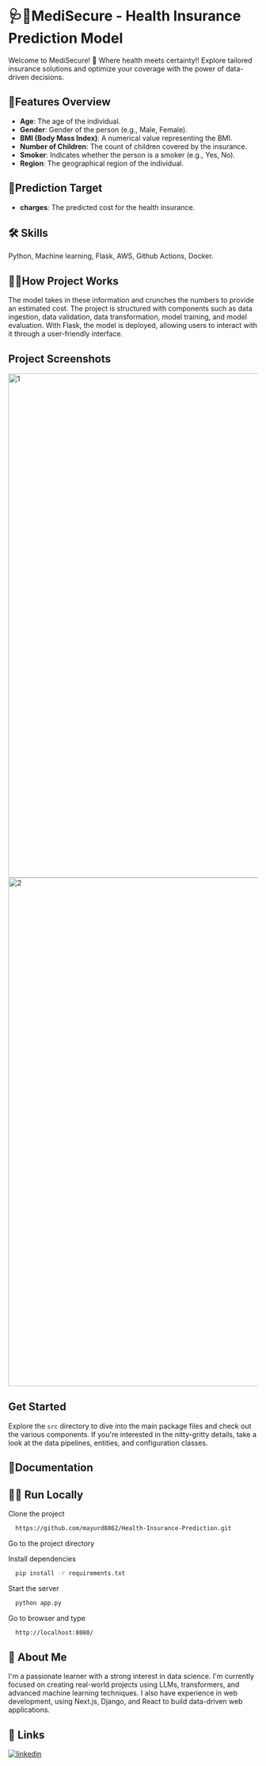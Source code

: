 # 🩺💊MediSecure - Health Insurance Prediction Model

Welcome to MediSecure! 🚀 Where health meets certainty!! Explore tailored insurance solutions and optimize your coverage with the power of data-driven decisions.

## 🧐Features Overview

- **Age**: The age of the individual.
- **Gender**: Gender of the person (e.g., Male, Female).
- **BMI (Body Mass Index)**: A numerical value representing the BMI.
- **Number of Children**: The count of children covered by the insurance.
- **Smoker**: Indicates whether the person is a smoker (e.g., Yes, No).
- **Region**: The geographical region of the individual.

## 🎯Prediction Target

- **charges**: The predicted cost for the health insurance.


## 🛠 Skills
Python, Machine learning, Flask, AWS, Github Actions, Docker.


## 👨‍💻How Project Works

The model takes in these information and crunches the numbers to provide an estimated cost. The project is structured with components such as data ingestion, data validation, data transformation, model training, and model evaluation. With Flask, the model is deployed, allowing users to interact with it through a user-friendly interface.


## Project Screenshots

<img width="1018" alt="1" src="https://github.com/mayurd8862/Health-Insurance-Prediction/assets/113239727/6a1733c6-074c-4ba2-b020-0fba3a7e39c0">

<img width="1027" alt="2" src="https://github.com/mayurd8862/Health-Insurance-Prediction/assets/113239727/44ab7d29-9104-41c5-95dd-042757b87bec">


## Get Started

Explore the `src` directory to dive into the main package files and check out the various components. If you're interested in the nitty-gritty details, take a look at the data pipelines, entities, and configuration classes.


## 📑Documentation

<!-- [Documentation](https://linktodocumentation) -->


## 🏃🏻 Run Locally

Clone the project

```bash
  https://github.com/mayurd8862/Health-Insurance-Prediction.git
```

Go to the project directory


Install dependencies

```bash
  pip install -r requirements.txt
```

Start the server

```bash
  python app.py
```

Go to browser and type

```bash
  http://localhost:8080/
```

## 🚀 About Me
I'm a passionate learner with a strong interest in data science. I'm currently focused on creating real-world projects using LLMs, transformers, and advanced machine learning techniques. I also have experience in web development, using Next.js, Django, and React to build data-driven web applications.


## 🔗 Links
[![linkedin](https://img.shields.io/badge/linkedin-0A66C2?style=for-the-badge&logo=linkedin&logoColor=white)](https://www.linkedin.com/in/mayur-dabade-b527a9230)

